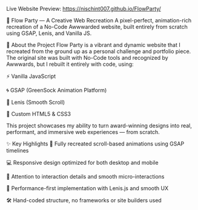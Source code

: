 Live Website Preview: https://nischint007.github.io/FlowParty/

🌊 Flow Party — A Creative Web Recreation
A pixel-perfect, animation-rich recreation of a No-Code Awwwarded website, built entirely from scratch using GSAP, Lenis, and Vanilla JS.

🎨 About the Project
Flow Party is a vibrant and dynamic website that I recreated from the ground up as a personal challenge and portfolio piece. The original site was built with No-Code tools and recognized by Awwwards, but I rebuilt it entirely with code, using:

⚡ Vanilla JavaScript

🌀 GSAP (GreenSock Animation Platform)

🧵 Lenis (Smooth Scroll)

💅 Custom HTML5 & CSS3

This project showcases my ability to turn award-winning designs into real, performant, and immersive web experiences — from scratch.

✨ Key Highlights
🔁 Fully recreated scroll-based animations using GSAP timelines

💻 Responsive design optimized for both desktop and mobile

🧠 Attention to interaction details and smooth micro-interactions

🎯 Performance-first implementation with Lenis.js and smooth UX

🛠️ Hand-coded structure, no frameworks or site builders used
